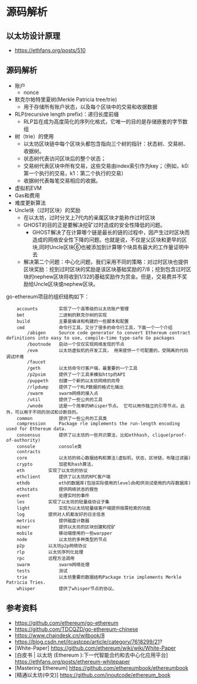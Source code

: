 # 源码解析
## 以太坊设计原理
* https://ethfans.org/posts/510
## 源码解析
- 账户
    - nonce
- 默克尔帕特里夏树(Merkle Patricia tree/trie)
    - 用于存储所有账户状态，以及每个区块中的交易和收据数据
- RLP(recursive length prefix)：递归长度前缀
    - RLP旨在成为高度简化的序列化格式，它唯一的目的是存储嵌套的字节数组
- 树（trie）的使用
    - 以太坊区块链中每个区块头都包含指向三个树的指针：状态树、交易树、收据树。
    - 状态树代表访问区块后的整个状态；
    - 交易树代表区块中所有交易，这些交易由index索引作为key；（例如，k0:第一个执行的交易，k1：第二个执行的交易）
    - 收据树代表每笔交易相应的收据。
- 虚拟机EVM
- Gas和费用
- 难度更新算法
- Uncle块（过时区块）的奖励
    - 在以太坊，过时分叉上7代内的亲属区块才能称作过时区块
    - GHOST的目的正是要解决挖矿过时造成的安全性降低的问题。
        - GHOST解决了在计算哪个链是最长的链的过程中，因产生过时区块而造成的网络安全性下降的问题。也就是说，不仅是父区块和更早的区块,同时Uncle区块⑥也被添加到计算哪个块具有最大的工作量证明中去
    - 解决第二个问题：中心化问题，我们采用不同的策略：对过时区块也提供区块奖励：挖到过时区块的奖励是该区块基础奖励的7/8；挖到包含过时区块的nephew区块将收到1/32的基础奖励作为赏金。但是，交易费并不奖励给Uncle区块或nephew区块。

go-ethereum项目的组织结构如下：
```
    accounts        实现了一个高等级的以太坊账户管理
    bmt             二进制的默克尔树的实现
    build           主要是编译和构建的一些脚本和配置
    cmd             命令行工具，又分了很多的命令行工具，下面一个一个介绍
        /abigen     Source code generator to convert Ethereum contract definitions into easy to use, compile-time type-safe Go packages
        /bootnode   启动一个仅仅实现网络发现的节点
        /evm        以太坊虚拟机的开发工具， 用来提供一个可配置的，受隔离的代码调试环境
        /faucet     
        /geth       以太坊命令行客户端，最重要的一个工具
        /p2psim     提供了一个工具来模拟http的API
        /puppeth    创建一个新的以太坊网络的向导
        /rlpdump    提供了一个RLP数据的格式化输出
        /swarm      swarm网络的接入点
        /util       提供了一些公共的工具
        /wnode      这是一个简单的Whisper节点。 它可以用作独立的引导节点。此外，可以用于不同的测试和诊断目的。
    common          提供了一些公共的工具类
    compression     Package rle implements the run-length encoding used for Ethereum data.
    consensus       提供了以太坊的一些共识算法，比如ethhash, clique(proof-of-authority)
    console         console类
    contracts   
    core            以太坊的核心数据结构和算法(虚拟机，状态，区块链，布隆过滤器)
    crypto          加密和hash算法，
    eth         实现了以太坊的协议
    ethclient       提供了以太坊的RPC客户端
    ethdb           eth的数据库(包括实际使用的leveldb和供测试使用的内存数据库)
    ethstats        提供网络状态的报告
    event           处理实时的事件
    les         实现了以太坊的轻量级协议子集
    light           实现为以太坊轻量级客户端提供按需检索的功能
    log         提供对人机都友好的日志信息
    metrics         提供磁盘计数器
    miner           提供以太坊的区块创建和挖矿
    mobile          移动端使用的一些warpper
    node            以太坊的多种类型的节点
    p2p         以太坊p2p网络协议
    rlp         以太坊序列化处理
    rpc         远程方法调用
    swarm           swarm网络处理
    tests           测试
    trie            以太坊重要的数据结构Package trie implements Merkle Patricia Tries.
    whisper         提供了whisper节点的协议。
```
## 参考资料
* https://github.com/ethereum/go-ethereum
* https://github.com/TDCQZD/go-ethereum-chinese
* https://www.chaindesk.cn/witbook/8
* https://blog.csdn.net/itcastcpp/article/category/7618299/21?
* [White-Paper] https://github.com/ethereum/wiki/wiki/White-Paper
* [白皮书 | 以太坊 (Ethereum ):下一代智能合约和去中心化应用平台] https://ethfans.org/posts/ethereum-whitepaper
* [Mastering Ethereum] https://github.com/ethereumbook/ethereumbook
* [精通以太坊(中文)] https://github.com/inoutcode/ethereum_book
